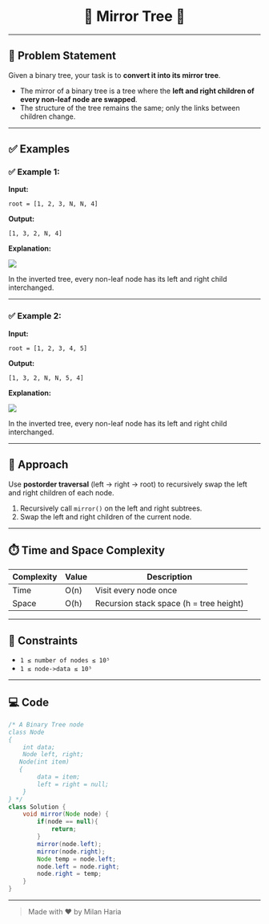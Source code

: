 <h1 align="center">🌲 Mirror Tree 🌲</h1>

---

## 📝 Problem Statement

Given a binary tree, your task is to **convert it into its mirror tree**.

- The mirror of a binary tree is a tree where the **left and right children of every non-leaf node are swapped**.
- The structure of the tree remains the same; only the links between children change.

---

## ✅ Examples

### ✅ Example 1:

**Input:**
```
root = [1, 2, 3, N, N, 4]
```

**Output:**
```
[1, 3, 2, N, 4]
```

**Explanation:**

<img src="https://media.geeksforgeeks.org/img-practice/prod/addEditProblem/700155/Web/Other/blobid0_1736926809.png"> </img>

In the inverted tree, every non-leaf node has its left and right child interchanged.

---

### ✅ Example 2:

**Input:**
```
root = [1, 2, 3, 4, 5]
```

**Output:**
```
[1, 3, 2, N, N, 5, 4]
```

**Explanation:**

<img src="https://media.geeksforgeeks.org/img-practice/prod/addEditProblem/700155/Web/Other/blobid1_1736926809.png"> </img>

In the inverted tree, every non-leaf node has its left and right child interchanged.

---

## 🧠 Approach

Use **postorder traversal** (left → right → root) to recursively swap the left and right children of each node.
1. Recursively call `mirror()` on the left and right subtrees.
2. Swap the left and right children of the current node.

---

## ⏱️ Time and Space Complexity

| Complexity | Value      | Description                              |
|------------|------------|------------------------------------------|
| Time       | O(n)       | Visit every node once                    |
| Space      | O(h)       | Recursion stack space (h = tree height)  |

---

## 🎯 Constraints

- `1 ≤ number of nodes ≤ 10⁵`
- `1 ≤ node->data ≤ 10⁵`

---

## 💻 Code

```java
/* A Binary Tree node
class Node
{
    int data;
    Node left, right;
   Node(int item)
   {
        data = item;
        left = right = null;
    }
} */
class Solution {
    void mirror(Node node) {
        if(node == null){
            return;
        }
        mirror(node.left);
        mirror(node.right);
        Node temp = node.left;
        node.left = node.right;
        node.right = temp;
    }
}
```

---

> Made with ❤️ by Milan Haria
